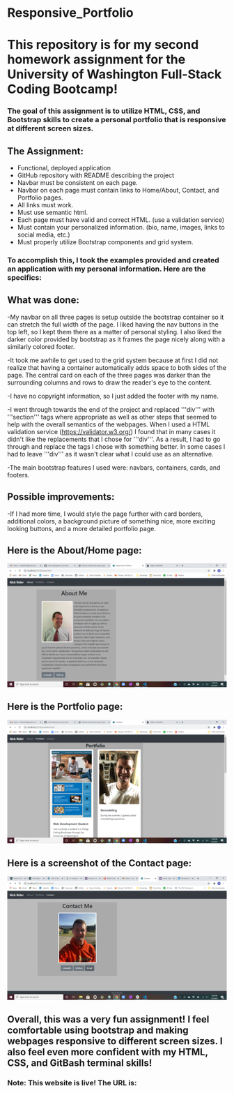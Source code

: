 # Responsive_Portfolio

# This repository is for my second homework assignment for the University of Washington Full-Stack Coding Bootcamp!

### The goal of this assignment is to utilize HTML, CSS, and Bootstrap skills to create a personal portfolio that is responsive at different screen sizes.

## The Assignment:

* Functional, deployed application
* GitHub repository with README describing the project
* Navbar must be consistent on each page.
* Navbar on each page must contain links to Home/About, Contact, and Portfolio pages.
* All links must work.
* Must use semantic html.
* Each page must have valid and correct HTML. (use a validation service)
* Must contain your personalized information. (bio, name, images, links to social media, etc.)
* Must properly utilize Bootstrap components and grid system.

### To accomplish this, I took the examples provided and created an application with my personal information. Here are the specifics:

## What was done:

-My navbar on all three pages is setup outside the bootstrap container so it can stretch the full width of the page. I liked having the nav buttons in the top left, so I kept them there as a matter of personal styling. I also liked the darker color provided by bootstrap as it frames the page nicely along with a similarly colored footer.

-It took me awhile to get used to the grid system because at first I did not realize that having a container automatically adds space to both sides of the page. The central card on each of the three pages was darker than the surrounding columns and rows to draw the reader's eye to the content.

-I have no copyright information, so I just added the footer with my name.

-I went through towards the end of the project and replaced '''div''' with '''section''' tags where appropriate as well as other steps that seemed to help with the overall semantics of the webpages. When I used a HTML validation service (https://validator.w3.org/) I found that in many cases it didn't like the replacements that I chose for '''div'''. As a result, I had to go through and replace the tags I chose with something better. In some cases I had to leave '''div''' as it wasn't clear what I could use as an alternative.

-The main bootstrap features I used were: navbars, containers, cards, and footers.

## Possible improvements:

-If I had more time, I would style the page further with card borders, additional colors, a background picture of something nice, more exciting looking buttons, and a more detailed portfolio page. 

## Here is the About/Home page:

![image](https://github.com/rnick1/Responsive_Portfolio/blob/main/Assets/Images/About-Home.png)

## Here is the Portfolio page:

![image](https://github.com/rnick1/Responsive_Portfolio/blob/main/Assets/Images/Portfolio.png)

## Here is a screenshot of the Contact page:

![image](https://github.com/rnick1/Responsive_Portfolio/blob/main/Assets/Images/Contact.png)

## Overall, this was a very fun assignment! I feel comfortable using bootstrap and making webpages responsive to different screen sizes. I also feel even more confident with my HTML, CSS, and GitBash terminal skills!

### Note: This website is live! The URL is: 